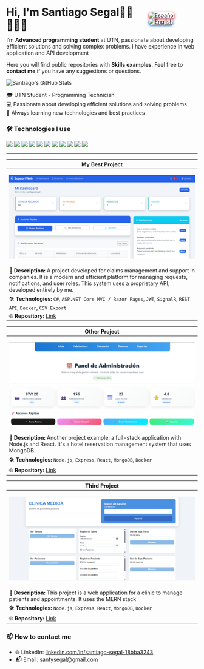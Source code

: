 <div style="display: flex; align-items: center; justify-content: space-between;">
  <div>
    <h1 style="margin: 0;">Hi, I'm Santiago Segal👋🏽 👨🏽‍💻</h1>
  </div>
  <div>
    <a href="README.es.md">
      <img src="https://img.shields.io/badge/Español-%23e63946?style=for-the-badge&logo=spanish&logoColor=white&labelColor=black" alt="Español" style="box-shadow:0 2px 6px #ff0000ff;border-radius:8px;" width="65"/>
    </a>
    <a href="README.md">
      <img src="https://img.shields.io/badge/English-%23007bff?style=for-the-badge&logo=english&logoColor=white&labelColor=black" alt="English" style="box-shadow:0 2px 6px #0055ffff;border-radius:8px;" width="65"/>
    </a>
  </div>
</div>
<p>I’m <strong>Advanced programming student</strong> at UTN, passionate about developing efficient solutions and solving complex problems. I have experience in web application and API development</p>

<p>Here you will find public repositories with <strong>Skills examples</strong>. Feel free to <strong>contact me</strong> if you have any suggestions or questions.</p>


<img alt="Santiago's GitHub Stats" src="https://github-readme-stats.vercel.app/api?username=Santucho12&amp;show_icons=true&amp;include_all_commits=true&amp;count_private=true&amp;bg_color=ffffff&amp;title_color=3399ff&amp;text_color=242424ff&amp;icon_color=3455ccff&amp;ring_color=3399ff">



<p>
🎓 UTN Student - Programming Technician<br>
💻 Passionate about developing efficient solutions and solving problems<br>
🚀 Always learning new technologies and best practices
</p>

### 🛠️ Technologies I use
<p align="left">
  <img src="https://img.shields.io/badge/-C%23-239120?style=flat&logo=c-sharp&logoColor=white" />
  <img src="https://img.shields.io/badge/-.NET-512BD4?style=flat&logo=dotnet&logoColor=white" />
  <img src="https://img.shields.io/badge/-ASP.NET-512BD4?style=flat&logo=dotnet&logoColor=white" />
  <img src="https://img.shields.io/badge/-ADO.NET-512BD4?style=flat&logo=dotnet&logoColor=white" />
  <img src="https://img.shields.io/badge/-Entity%20Framework-6DB33F?style=flat&logo=.net&logoColor=white" />
  <img src="https://img.shields.io/badge/-SQL-4479A1?style=flat&logo=postgresql&logoColor=white" />
  <img src="https://img.shields.io/badge/-MongoDB-47A248?style=flat&logo=mongodb&logoColor=white" />
  <img src="https://img.shields.io/badge/-Python-3776AB?style=flat&logo=python&logoColor=white" />
  <img src="https://img.shields.io/badge/-xUnit-02569B?style=flat&logo=xunit&logoColor=white" />
  <img src="https://img.shields.io/badge/-Docker-2496ED?style=flat&logo=docker&logoColor=white" />
  <img src="https://img.shields.io/badge/-JWT-000000?style=flat&logo=jsonwebtokens&logoColor=white" />
</p>

---






| **My Best Project** |
|------------------------------------------------------------------------------|
| <p align="center"> <img src="images/Captura%20de%20pantalla%202025-08-26%20021233.png" width="800" > </p> |
|🔹 **Description:** A project developed for claims management and support in companies. It is a modern and efficient platform for managing requests, notifications, and user roles. This system uses a proprietary API, developed entirely by me. |
| 🛠️ **Technologies:** `C#`, `ASP.NET Core MVC / Razor Pages`, `JWT`, `SignalR`, `REST API`, `Docker`, `CSV Export` |
| 🌐 **Repository:** [Link](https://github.com/Santucho12/Proyecto-SupportWebb-.Net.git) |


| **Other Project** |
|------------------------------------------------------------------------------|
| <p align="center"> <img src="images/Captura%20de%20pantalla%202025-08-26%20021812.png" width="800" > </p> |
| 🔹 **Description:** Another project example: a full-stack application with Node.js and React. It's a hotel reservation management system that uses MongoDB. |
| 🛠️ **Technologies:** `Node.js`, `Express`, `React`, `MongoDB`, `Docker` |
| 🌐 **Repository:** [Link](https://github.com/Santucho12/HotelReservas-proyectoFinal-BaseDeDatos2.git) |

| **Third Project** |
|------------------------------------------------------------------------------|
| <p align="center"> <img src="images/Captura%20de%20pantalla%202025-08-26%20021942.png" width="700" > </p> |
| 🔹 **Description:** This project is a web application for a clinic to manage patients and appointments. It uses the MERN stack |
| 🛠️ **Technologies:** `Node.js`, `Express`, `React`, `MongoDB`, `Docker` |
| 🌐 **Repository:** [Link](https://github.com/Santucho12/ClinicaMedica-proyecto-programacion3.git) |


### 📫 How to contact me
- 🌐 LinkedIn: [linkedin.com/in/santiago-segal-18bba3243](https://linkedin.com/in/santiago-segal-18bba3243)
- 📬 Email: santysegal@gmail.com
